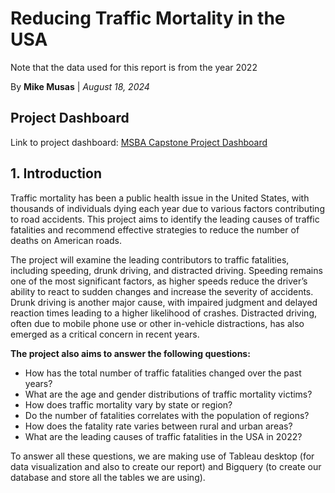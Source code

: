 # **Reducing Traffic Mortality in the USA**

Note that the data used for this report is from the year 2022

By **Mike Musas**    |    *August 18, 2024*

## **Project Dashboard**

Link to project dashboard: [MSBA Capstone Project Dashboard](https://public.tableau.com/views/msba_project_dashboard/Demographic?:language=en-US&:sid=&:redirect=auth&:display_count=n&:origin=viz_share_link)

## **1. Introduction**

Traffic mortality has been a public health issue in the United States, with thousands of individuals dying each year due to various factors contributing to road accidents. This project aims to identify the leading causes of traffic fatalities and recommend effective strategies to reduce the number of deaths on American roads.

The project will examine the leading contributors to traffic fatalities, including speeding, drunk driving, and distracted driving. Speeding remains one of the most significant factors, as higher speeds reduce the driver’s ability to react to sudden changes and increase the severity of accidents. Drunk driving is another major cause, with impaired judgment and delayed reaction times leading to a higher likelihood of crashes. Distracted driving, often due to mobile phone use or other in-vehicle distractions, has also emerged as a critical concern in recent years.

**The project also aims to answer the following questions:**

* How has the total number of traffic fatalities changed over the past years?
* What are the age and gender distributions of traffic mortality victims?
* How does traffic mortality vary by state or region?
* Do the number of fatalities correlates with the population of regions?
* How does the fatality rate varies between rural and urban areas?
* What are the leading causes of traffic fatalities in the USA in 2022?

To answer all these questions, we are making use of Tableau desktop (for data visualization and also to create our report) and Bigquery (to create our database and store all the tables we are using).


